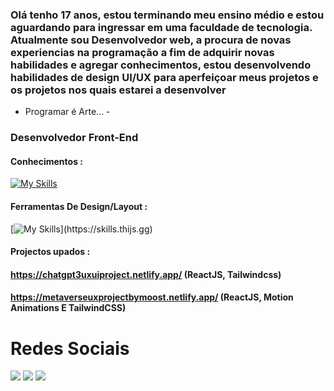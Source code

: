 ### Olá tenho 17 anos, estou terminando meu ensino médio e estou aguardando para ingressar em uma faculdade de tecnologia. Atualmente sou Desenvolvedor web, a procura de novas experiencias na programação a fim de adquirir novas habilidades e agregar conhecimentos, estou desenvolvendo habilidades de design UI/UX para aperfeiçoar meus projetos e os projetos nos quais estarei a desenvolver
 - Programar é Arte... -

### Desenvolvedor Front-End
#### Conhecimentos : 
[![My Skills](https://skills.thijs.gg/icons?i=js,html,css,react,nodejs,ts,sql)](https://skills.thijs.gg)
#### Ferramentas De Design/Layout : 
[![My Skills](https://skills.thijs.gg/icons?i=figma,)](https://skills.thijs.gg)
#### Projectos upados : 
#### https://chatgpt3uxuiproject.netlify.app/ (ReactJS, Tailwindcss)
#### https://metaverseuxprojectbymoost.netlify.app/ (ReactJS, Motion Animations E TailwindCSS)
####

# Redes Sociais 
<div><a href="https://www.linkedin.com/in/joaovitorgionda/" target="_blank"><img src="https://img.shields.io/badge/-LinkedIn-%230077B5?style=for-the-badge&logo=linkedin&logoColor=white" target="_blank"></a>
<a href="https://twitter.com/jvgiondao" target="_blank"><img src="https://img.shields.io/badge/Twitter-1DA1F2?style=for-the-badge&logo=twitter&logoColor=white" style=""target="_blank"></a>
<a href="https://www.instagram.com/vitinhogionda/" target="_blank"><img src="https://img.shields.io/badge/Instagram-E4405F?style=for-the-badge&logo=instagram&logoColor=white" style=""target="_blank"></a>
</div>


